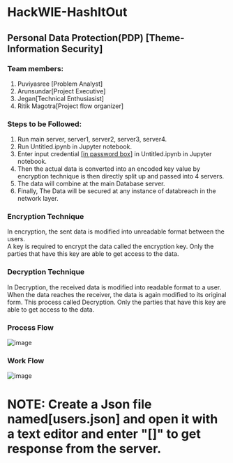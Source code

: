 # HackWIE-HashItOut

## Personal Data Protection(PDP) [Theme-Information Security]
### Team members: 
1. Puviyasree [Problem Analyst]
2. Arunsundar[Project Executive]
3. Jegan[Technical Enthusiasist]
4. Ritik Magotra[Project flow organizer]

### Steps to be Followed:
1. Run main server, server1, server2, server3, server4.
2. Run Untitled.ipynb in Jupyter notebook.
3. Enter input credential [[in password box]]("#") in Untitled.ipynb in Jupyter notebook.
4. Then the actual data is converted into an encoded key value by encryption technique is then directly split up and passed into 4 servers.
5. The data will combine at the main Database server.
6. Finally, The Data will be secured at any instance of databreach in the network layer.

### Encryption Technique
In encryption, the sent data is modified into unreadable format between the users.  
A key is required to encrypt the data called the encryption key. Only the parties that have this key are able to get access to the data.

### Decryption Technique
In Decryption, the received data is modified into readable format to a user. 
When the data reaches the receiver, the data is again modified to its original form. This process called Decryption. 
Only the parties that have this key are able to get access to the data.

### Process Flow
![image](https://user-images.githubusercontent.com/81563592/146177430-1619943e-9325-4e33-8ca7-653c081d5a85.png)

### Work Flow
![image](https://user-images.githubusercontent.com/81563592/146181871-7d9cf6ee-4e7d-449b-88e8-7b8a568e1f21.png)




# NOTE: Create a Json file named[users.json] and open it with a text editor and enter "[]" to get response from the server.
